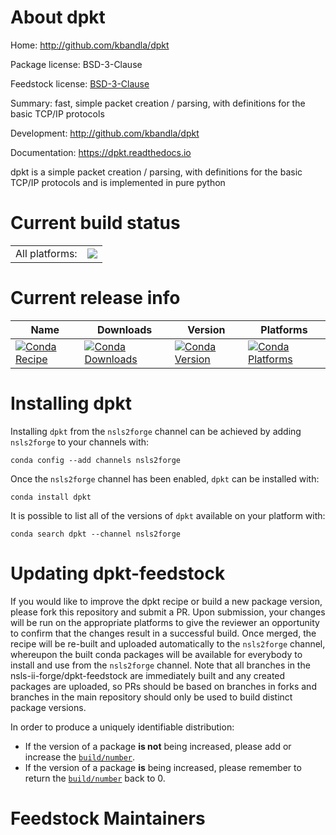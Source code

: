 About dpkt
==========

Home: http://github.com/kbandla/dpkt

Package license: BSD-3-Clause

Feedstock license: [BSD-3-Clause](https://github.com/nsls-ii-forge/dpkt-feedstock/blob/master/LICENSE.txt)

Summary: fast, simple packet creation / parsing, with definitions for the basic TCP/IP protocols

Development: http://github.com/kbandla/dpkt

Documentation: https://dpkt.readthedocs.io

dpkt is a simple packet creation / parsing, with definitions for the basic TCP/IP protocols
and is implemented in pure python


Current build status
====================


<table><tr><td>All platforms:</td>
    <td>
      <a href="https://dev.azure.com/nsls2forge/nsls2forge/_build/latest?definitionId=17&branchName=master">
        <img src="https://dev.azure.com/nsls2forge/nsls2forge/_apis/build/status/dpkt-feedstock?branchName=master">
      </a>
    </td>
  </tr>
</table>

Current release info
====================

| Name | Downloads | Version | Platforms |
| --- | --- | --- | --- |
| [![Conda Recipe](https://img.shields.io/badge/recipe-dpkt-green.svg)](https://anaconda.org/nsls2forge/dpkt) | [![Conda Downloads](https://img.shields.io/conda/dn/nsls2forge/dpkt.svg)](https://anaconda.org/nsls2forge/dpkt) | [![Conda Version](https://img.shields.io/conda/vn/nsls2forge/dpkt.svg)](https://anaconda.org/nsls2forge/dpkt) | [![Conda Platforms](https://img.shields.io/conda/pn/nsls2forge/dpkt.svg)](https://anaconda.org/nsls2forge/dpkt) |

Installing dpkt
===============

Installing `dpkt` from the `nsls2forge` channel can be achieved by adding `nsls2forge` to your channels with:

```
conda config --add channels nsls2forge
```

Once the `nsls2forge` channel has been enabled, `dpkt` can be installed with:

```
conda install dpkt
```

It is possible to list all of the versions of `dpkt` available on your platform with:

```
conda search dpkt --channel nsls2forge
```




Updating dpkt-feedstock
=======================

If you would like to improve the dpkt recipe or build a new
package version, please fork this repository and submit a PR. Upon submission,
your changes will be run on the appropriate platforms to give the reviewer an
opportunity to confirm that the changes result in a successful build. Once
merged, the recipe will be re-built and uploaded automatically to the
`nsls2forge` channel, whereupon the built conda packages will be available for
everybody to install and use from the `nsls2forge` channel.
Note that all branches in the nsls-ii-forge/dpkt-feedstock are
immediately built and any created packages are uploaded, so PRs should be based
on branches in forks and branches in the main repository should only be used to
build distinct package versions.

In order to produce a uniquely identifiable distribution:
 * If the version of a package **is not** being increased, please add or increase
   the [``build/number``](https://docs.conda.io/projects/conda-build/en/latest/resources/define-metadata.html#build-number-and-string).
 * If the version of a package **is** being increased, please remember to return
   the [``build/number``](https://docs.conda.io/projects/conda-build/en/latest/resources/define-metadata.html#build-number-and-string)
   back to 0.

Feedstock Maintainers
=====================


